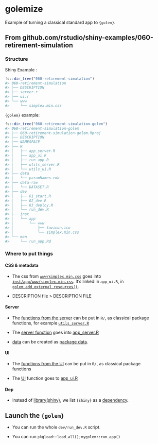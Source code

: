 
<!-- README.md is generated from README.Rmd. Please edit that file -->

# golemize

Example of turning a classical standard app to `{golem}`.

## From github.com/rstudio/shiny-examples/060-retirement-simulation

### Structure

Shiny Example :

``` r
fs::dir_tree("060-retirement-simulation")
#> 060-retirement-simulation
#> ├── DESCRIPTION
#> ├── server.r
#> ├── ui.r
#> └── www
#>     └── simplex.min.css
```

`{golem}` example:

``` r
fs::dir_tree("060-retirement-simulation-golem")
#> 060-retirement-simulation-golem
#> ├── 060-retirement-simulation-golem.Rproj
#> ├── DESCRIPTION
#> ├── NAMESPACE
#> ├── R
#> │   ├── app_server.R
#> │   ├── app_ui.R
#> │   ├── run_app.R
#> │   ├── utils_server.R
#> │   └── utils_ui.R
#> ├── data
#> │   └── paramNames.rda
#> ├── data-raw
#> │   └── DATASET.R
#> ├── dev
#> │   ├── 01_start.R
#> │   ├── 02_dev.R
#> │   ├── 03_deploy.R
#> │   └── run_dev.R
#> ├── inst
#> │   └── app
#> │       └── www
#> │           ├── favicon.ico
#> │           └── simplex.min.css
#> └── man
#>     └── run_app.Rd
```

### Where to put things

#### CSS & metadata

  - The css from
    [`www/simplex.min.css`](https://github.com/ColinFay/golemize/blob/master/060-retirement-simulation/www/simplex.min.css)
    goes into
    [`inst/app/www/simplex.min.css`](https://github.com/ColinFay/golemize/blob/master/060-retirement-simulation-golem/inst/app/www/simplex.min.css).
    It’s linked in `app_ui.R`, in
    [`golem_add_external_resources()`](https://github.com/ColinFay/golemize/blob/master/060-retirement-simulation-golem/R/app_ui.R#L56).

  - DESCRIPTION file \> DESCRIPTION FILE

#### Server

  - The [functions from the
    server](https://github.com/ColinFay/golemize/blob/master/060-retirement-simulation/server.r#L5)
    can be put in `R/`, as classical package functions, for example
    [`utils_server.R`](https://github.com/ColinFay/golemize/blob/master/060-retirement-simulation-golem/R/utils_server.R)

  - The [server
    function](https://github.com/ColinFay/golemize/blob/master/060-retirement-simulation/server.r#L108)
    goes into
    [app\_server.R](https://github.com/ColinFay/golemize/blob/master/060-retirement-simulation-golem/R/app_server.R)

  - [data](https://github.com/ColinFay/golemize/blob/master/060-retirement-simulation/server.r#L1)
    can be created as [package data]().

#### UI

  - The [functions from the
    UI](https://github.com/ColinFay/golemize/blob/master/060-retirement-simulation/ui.r#L3)
    can be put in `R/`, as classical package functions []()

  - The
    [UI](https://github.com/ColinFay/golemize/blob/master/060-retirement-simulation/ui.r#L26)
    function goes to
    [app\_ui.R](https://github.com/ColinFay/golemize/blob/master/060-retirement-simulation-golem/R/app_ui.R#L7)

#### Dep

  - Instead of
    [library(shiny)](https://github.com/ColinFay/golemize/blob/master/060-retirement-simulation/ui.r#L1),
    we list `{shiny}` as a
    [dependency](https://github.com/ColinFay/golemize/blob/master/060-retirement-simulation-golem/DESCRIPTION#L11).

## Launch the `{golem}`

  - You can run the whole `dev/run_dev.R` script.

  - You can run `pkgload::load_all();mygolem::run_app()`

